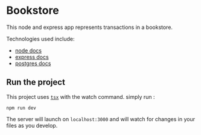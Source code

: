 # Bookstore

This node and express app represents transactions in a bookstore.

Technologies used include:

- [node docs](https://nodejs.org/en)
- [express docs](https://expressjs.com/)
- [postgres docs](https://www.postgresql.org/docs/)

## Run the project

This project uses [`tsx`](https://tsx.is/) with the watch command. simply run :

```
npm run dev
```
The server will launch on `localhost:3000` and will watch for changes in your files
as you develop.
